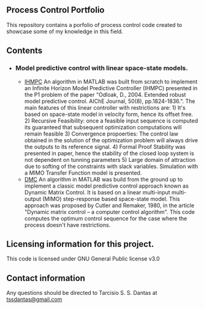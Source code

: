 ## Process Control Portfolio

This repository contains a porfolio of process control code created to showcase some of my knowledge in this field.

## Contents
- ### Model predictive control with linear space-state models.
    -  [IHMPC](https://github.com/tssdantas/Process_Control_Portfolio/tree/main/IHMPC) An algorithm in MATLAB was built from scratch to implement an Infinite Horizon Model Predictive Controller (IHMPC) presented in the P1 problem of the paper "Odloak, D., 2004. Extended robust model predictive control. AIChE Journal, 50(8), pp.1824-1836.". The main features of this linear controller with restrictions are: 1) It's based on space-state model in velocity form, hence its offset free. 2) Recursive Feasibility: once a feasible input sequence is computed its guaranteed that subsequent optimization computations will remain feasible 3) Convergence propoerties: The control law obtained in the solution of the optimization problem will always drive the outputs to its reference signal. 4) Formal Proof Stability was presented in paper, hence the stability of the closed loop system is not dependent on tunning parameters 5) Large domain of attraction due to softing of the constraints with slack variables. Simulation with a MIMO Transfer Function model is presented.
    - [DMC](https://github.com/tssdantas/Process_Control_Portfolio/tree/main/DMC) An algorithm in MATLAB was build from the ground up to implement a classic model predictive control approach known as Dynamic Matrix Control. It is based on a linear multi-input multi-output (MIMO) step-response based space-state model. This approach was proposed by Cutler and Remaker, 1980, in the article "Dynamic matrix control – a computer control algorithm". This code computes the optimum control sequence for the case where the process doesn't have restrictions.
             
## Licensing information for this project.

This code is licensed under GNU General Public license v3.0

## Contact information

Any questions should be directed to Tarcisio S. S. Dantas at tssdantas@gmail.com
